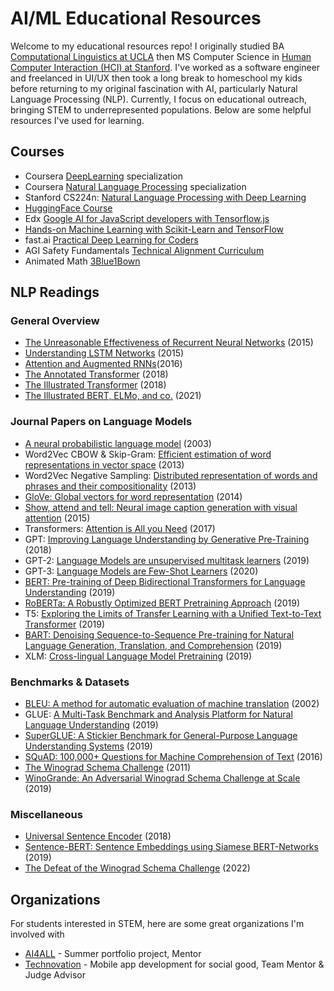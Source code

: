 # AI/ML Educational Resources

Welcome to my educational resources repo! I originally studied BA [Computational Linguistics at UCLA](https://linguistics.ucla.edu/) then MS Computer Science in [Human Computer Interaction (HCI) at Stanford](https://hci.stanford.edu/). I've worked as a software engineer and freelanced in UI/UX then took a long break to homeschool my kids before returning to my original fascination with AI, particularly Natural Language Processing (NLP). Currently, I focus on educational outreach, bringing STEM to underrepresented populations. Below are some helpful resources I've used for learning.

## Courses
- Coursera [DeepLearning](https://www.coursera.org/specializations/deep-learning) specialization 
- Coursera [Natural Language Processing](https://www.coursera.org/specializations/natural-language-processing) specialization
- Stanford CS224n: [Natural Language Processing with Deep Learning](http://web.stanford.edu/class/cs224n/)
- [HuggingFace Course](https://huggingface.co/course)
- Edx [Google AI for JavaScript developers with Tensorflow.js](https://www.edx.org/course/google-ai-for-javascript-developers-with-tensorflowjs)
- [Hands-on Machine Learning with Scikit-Learn and TensorFlow](https://github.com/ageron/handson-ml)
- fast.ai [Practical Deep Learning for Coders](https://course.fast.ai/)
- AGI Safety Fundamentals [Technical Alignment Curriculum](https://www.eacambridge.org/technical-alignment-curriculum)
- Animated Math [3Blue1Bown](https://www.3blue1brown.com/)

## NLP Readings
### General Overview
- [The Unreasonable Effectiveness of Recurrent Neural Networks](http://karpathy.github.io/2015/05/21/rnn-effectiveness/) (2015)
- [Understanding LSTM Networks](https://colah.github.io/posts/2015-08-Understanding-LSTMs/) (2015)
- [Attention and Augmented RNNs](https://distill.pub/2016/augmented-rnns/)(2016)
- [The Annotated Transformer](http://nlp.seas.harvard.edu/2018/04/03/attention.html) (2018)
- [The Illustrated Transformer](https://jalammar.github.io/illustrated-transformer/) (2018)
- [The Illustrated BERT, ELMo, and co.](http://jalammar.github.io/illustrated-bert/) (2021)

### Journal Papers on Language Models
- [A neural probabilistic language model](https://www.semanticscholar.org/paper/A-Neural-Probabilistic-Language-Model-Bengio-Ducharme/6c2b28f9354f667cd5bd07afc0471d8334430da7) (2003)
- Word2Vec CBOW & Skip-Gram: [Efficient estimation of word representations in vector space](https://arxiv.org/abs/1301.3781) (2013)
- Word2Vec Negative Sampling: [Distributed representation of words and phrases and their compositionality](https://arxiv.org/abs/1310.4546) (2013)	
- [GloVe: Global vectors for word representation](https://www.semanticscholar.org/paper/GloVe%3A-Global-Vectors-for-Word-Representation-Pennington-Socher/f37e1b62a767a307c046404ca96bc140b3e68cb5) (2014)
- [Show, attend and tell: Neural image caption generation with visual attention](https://arxiv.org/abs/1502.03044) (2015)
- Transformers: [Attention is All you Need](https://arxiv.org/abs/1706.03762) (2017)
- GPT: [Improving Language Understanding by Generative Pre-Training](https://cdn.openai.com/research-covers/language-unsupervised/language_understanding_paper.pdf) (2018)
- GPT-2: [Language Models are unsupervised multitask learners](https://cdn.openai.com/better-language-models/language_models_are_unsupervised_multitask_learners.pdf) (2019)
- GPT-3: [Language Models are Few-Shot Learners](https://arxiv.org/abs/2005.14165) (2020)
- [BERT: Pre-training of Deep Bidirectional Transformers for Language Understanding](https://arxiv.org/abs/1810.04805) (2019)
- [RoBERTa: A Robustly Optimized BERT Pretraining Approach](https://arxiv.org/abs/1907.11692) (2019)
- T5: [Exploring the Limits of Transfer Learning with a Unified Text-to-Text Transformer](https://arxiv.org/abs/1910.10683) (2019)
- [BART: Denoising Sequence-to-Sequence Pre-training for Natural Language Generation, Translation, and Comprehension](https://arxiv.org/abs/1910.13461) (2019)
- XLM: [Cross-lingual Language Model Pretraining](https://arxiv.org/abs/1901.07291) (2019)

### Benchmarks & Datasets
- [BLEU: A method for automatic evaluation of machine translation](https://www.semanticscholar.org/paper/Bleu%3A-a-Method-for-Automatic-Evaluation-of-Machine-Papineni-Roukos/d7da009f457917aa381619facfa5ffae9329a6e9) (2002)
- GLUE: [A Multi-Task Benchmark and Analysis Platform for Natural Language Understanding](https://arxiv.org/abs/1804.07461v1) (2019)
- [SuperGLUE: A Stickier Benchmark for General-Purpose Language Understanding Systems](https://arxiv.org/abs/1905.00537v2) (2019)
- [SQuAD: 100,000+ Questions for Machine Comprehension of Text](https://arxiv.org/abs/1606.05250) (2016)
- [The Winograd Schema Challenge](http://commonsensereasoning.org/2011/papers/Levesque.pdf) (2011)
- [WinoGrande: An Adversarial Winograd Schema Challenge at Scale](https://arxiv.org/abs/1907.10641) (2019)

### Miscellaneous
- [Universal Sentence Encoder](https://arxiv.org/abs/1803.11175) (2018)
- [Sentence-BERT: Sentence Embeddings using Siamese BERT-Networks](https://arxiv.org/abs/1908.10084) (2019)
- [The Defeat of the Winograd Schema Challenge](https://arxiv.org/abs/2201.02387) (2022)

## Organizations
For students interested in STEM, here are some great organizations I'm involved with
- [AI4ALL](https://ai-4-all.org/) - Summer portfolio project, Mentor
- [Technovation](https://www.technovation.org/) - Mobile app development for social good, Team Mentor & Judge Advisor
